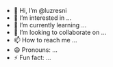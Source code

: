 - 👋 Hi, I’m @luzresni
- 👀 I’m interested in ...
- 🌱 I’m currently learning ...
- 💞️ I’m looking to collaborate on ...
- 📫 How to reach me ...
- 😄 Pronouns: ...
- ⚡ Fun fact: ...

<!---
luzresni/luzresni is a ✨ special ✨ repository because its `README.md` (this file) appears on your GitHub profile.
You can click the Preview link to take a look at your changes.
--->
